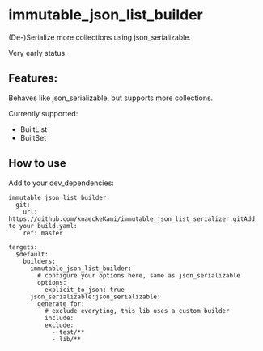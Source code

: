 # immutable_json_list_builder

(De-)Serialize more collections using json_serializable.

Very early status.

## Features:

Behaves like json_serializable, but supports more collections.

Currently supported:

- BuiltList
- BuiltSet


## How to use

Add to your dev_dependencies:

    immutable_json_list_builder:
      git:
        url: https://github.com/knaeckeKami/immutable_json_list_serializer.gitAdd to your build.yaml:
        ref: master

    targets:
      $default:
        builders:
          immutable_json_list_builder:
            # configure your options here, same as json_serializable
            options:
              explicit_to_json: true
          json_serializable:json_serializable:
            generate_for:
              # exclude everyting, this lib uses a custom builder 
              include:
              exclude:
                - test/**
                - lib/**
